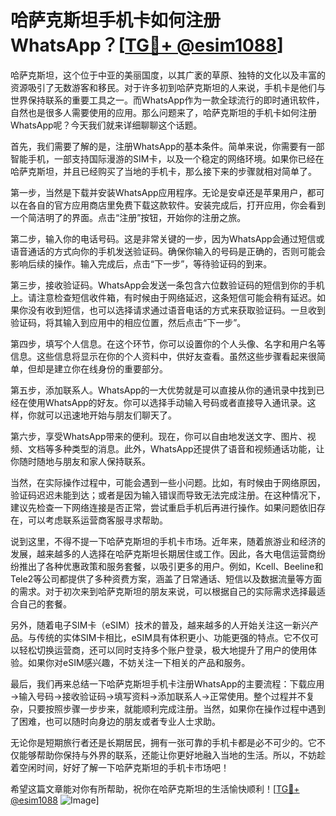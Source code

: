 # 哈萨克斯坦手机卡如何注册WhatsApp？[[TG💪+ @esim1088](https://t.me/s/esim1088)]

哈萨克斯坦，这个位于中亚的美丽国度，以其广袤的草原、独特的文化以及丰富的资源吸引了无数游客和移民。对于许多初到哈萨克斯坦的人来说，手机卡是他们与世界保持联系的重要工具之一。而WhatsApp作为一款全球流行的即时通讯软件，自然也是很多人需要使用的应用。那么问题来了，哈萨克斯坦的手机卡如何注册WhatsApp呢？今天我们就来详细聊聊这个话题。

首先，我们需要了解的是，注册WhatsApp的基本条件。简单来说，你需要有一部智能手机，一部支持国际漫游的SIM卡，以及一个稳定的网络环境。如果你已经在哈萨克斯坦，并且已经购买了当地的手机卡，那么接下来的步骤就相对简单了。

第一步，当然是下载并安装WhatsApp应用程序。无论是安卓还是苹果用户，都可以在各自的官方应用商店里免费下载这款软件。安装完成后，打开应用，你会看到一个简洁明了的界面。点击“注册”按钮，开始你的注册之旅。

第二步，输入你的电话号码。这是非常关键的一步，因为WhatsApp会通过短信或语音通话的方式向你的手机发送验证码。确保你输入的号码是正确的，否则可能会影响后续的操作。输入完成后，点击“下一步”，等待验证码的到来。

第三步，接收验证码。WhatsApp会发送一条包含六位数验证码的短信到你的手机上。请注意检查短信收件箱，有时候由于网络延迟，这条短信可能会稍有延迟。如果你没有收到短信，也可以选择请求通过语音电话的方式来获取验证码。一旦收到验证码，将其输入到应用中的相应位置，然后点击“下一步”。

第四步，填写个人信息。在这个环节，你可以设置你的个人头像、名字和用户名等信息。这些信息将显示在你的个人资料中，供好友查看。虽然这些步骤看起来很简单，但却是建立你在线身份的重要部分。

第五步，添加联系人。WhatsApp的一大优势就是可以直接从你的通讯录中找到已经在使用WhatsApp的好友。你可以选择手动输入号码或者直接导入通讯录。这样，你就可以迅速地开始与朋友们聊天了。

第六步，享受WhatsApp带来的便利。现在，你可以自由地发送文字、图片、视频、文档等多种类型的消息。此外，WhatsApp还提供了语音和视频通话功能，让你随时随地与朋友和家人保持联系。

当然，在实际操作过程中，可能会遇到一些小问题。比如，有时候由于网络原因，验证码迟迟未能到达；或者是因为输入错误而导致无法完成注册。在这种情况下，建议先检查一下网络连接是否正常，尝试重启手机后再进行操作。如果问题依旧存在，可以考虑联系运营商客服寻求帮助。

说到这里，不得不提一下哈萨克斯坦的手机卡市场。近年来，随着旅游业和经济的发展，越来越多的人选择在哈萨克斯坦长期居住或工作。因此，各大电信运营商纷纷推出了各种优惠政策和服务套餐，以吸引更多的用户。例如，Kcell、Beeline和Tele2等公司都提供了多种资费方案，涵盖了日常通话、短信以及数据流量等方面的需求。对于初次来到哈萨克斯坦的朋友来说，可以根据自己的实际需求选择最适合自己的套餐。

另外，随着电子SIM卡（eSIM）技术的普及，越来越多的人开始关注这一新兴产品。与传统的实体SIM卡相比，eSIM具有体积更小、功能更强的特点。它不仅可以轻松切换运营商，还可以同时支持多个账户登录，极大地提升了用户的使用体验。如果你对eSIM感兴趣，不妨关注一下相关的产品和服务。

最后，我们再来总结一下哈萨克斯坦手机卡注册WhatsApp的主要流程：下载应用→输入号码→接收验证码→填写资料→添加联系人→正常使用。整个过程并不复杂，只要按照步骤一步步来，就能顺利完成注册。当然，如果你在操作过程中遇到了困难，也可以随时向身边的朋友或者专业人士求助。

无论你是短期旅行者还是长期居民，拥有一张可靠的手机卡都是必不可少的。它不仅能够帮助你保持与外界的联系，还能让你更好地融入当地的生活。所以，不妨趁着空闲时间，好好了解一下哈萨克斯坦的手机卡市场吧！

希望这篇文章能对你有所帮助，祝你在哈萨克斯坦的生活愉快顺利！[[TG💪+ @esim1088](https://t.me/s/esim1088) ![Image](https://i.postimg.cc/4NQfJmqS/Snipaste-2025-05-13-00-14-12.png)]